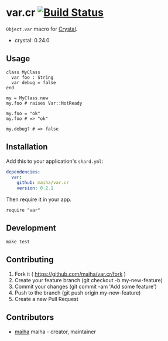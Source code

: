 # var.cr [![Build Status](https://travis-ci.org/maiha/var.cr.svg?branch=master)](https://travis-ci.org/maiha/var.cr)

`Object.var` macro for [Crystal](http://crystal-lang.org/).

- crystal: 0.24.0

## Usage

```crystal
class MyClass
  var foo : String
  var debug = false
end

my = MyClass.new
my.foo # raises Var::NotReady

my.foo = "ok"
my.foo # => "ok"

my.debug? # => false
```

## Installation

Add this to your application's `shard.yml`:

```yaml
dependencies:
  var:
    github: maiha/var.cr
    version: 0.2.1
```

Then require it in your app.
```crystal
require "var"
```

## Development

```shell
make test
```

## Contributing

1. Fork it ( https://github.com/maiha/var.cr/fork )
2. Create your feature branch (git checkout -b my-new-feature)
3. Commit your changes (git commit -am 'Add some feature')
4. Push to the branch (git push origin my-new-feature)
5. Create a new Pull Request

## Contributors

- [maiha](https://github.com/maiha) maiha - creator, maintainer
